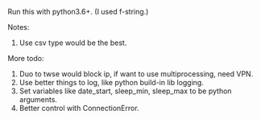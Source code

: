 Run this with python3.6+. (I used f-string.)  

Notes:  
1. Use csv type would be the best.  

More todo:  
1. Duo to twse would block ip, if want to use multiprocessing, need VPN.
2. Use better things to log, like python build-in lib logging.  
3. Set variables like date_start, sleep_min, sleep_max to be python arguments.  
4. Better control with ConnectionError.  